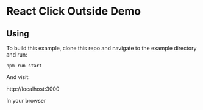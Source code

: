 # React Click Outside Demo


## Using

To build this example, clone this repo and navigate to the example directory and run:

````
npm run start
````

And visit:

http://localhost:3000

In your browser
